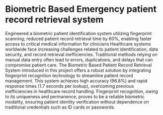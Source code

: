 # Biometric Based Emergency patient record retrieval system
Engineered a biometric patient identification system utilizing fingerprint scanning; reduced patient record retrieval time  by 60%, enabling faster access to critical medical information for clinicians 
Healthcare systems worldwide face increasing challenges related to patient identification, data 
security, and record retrieval inefficiencies. Traditional methods relying on manual data entry 
often lead to errors, duplications, and delays that can compromise patient care. The Biometric
Based Patient Record Retrieval System introduced in this project offers a robust solution by 
integrating fingerprint recognition technology to streamline patient record management. 
This system achieves high accuracy (96.8%) and rapid response times (1.7 seconds per lookup), 
overcoming previous inefficiencies in healthcare record handling. Fingerprint recognition, owing 
to its uniqueness and permanence, proves to be a reliable biometric modality, ensuring patient 
identity verification without dependence on traditional credentials such as ID cards or passwords.
